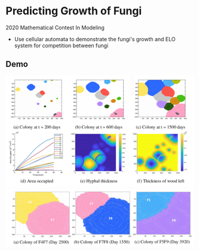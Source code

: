 # Predicting Growth of Fungi

2020 Mathematical Contest In Modeling

* Use cellular automata to demonstrate the fungi's growth and ELO system for competition between fungi



## Demo

![f1](./f1.png)![f0](./f0.png)


